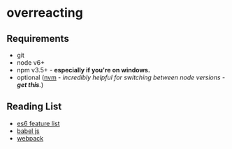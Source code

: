 # overreacting

## Requirements
* git
* node v6+
* npm v3.5+ - **especially if you're on windows.**
* optional ([nvm](http://lmgtfy.com/?q=nvm+&l=1) - *incredibly helpful for switching between node versions - **get this**.*)

## Reading List
* [es6 feature list](http://es6-features.org/)
* [babel js](https://babeljs.io/)
* [webpack](https://webpack.github.io/)
